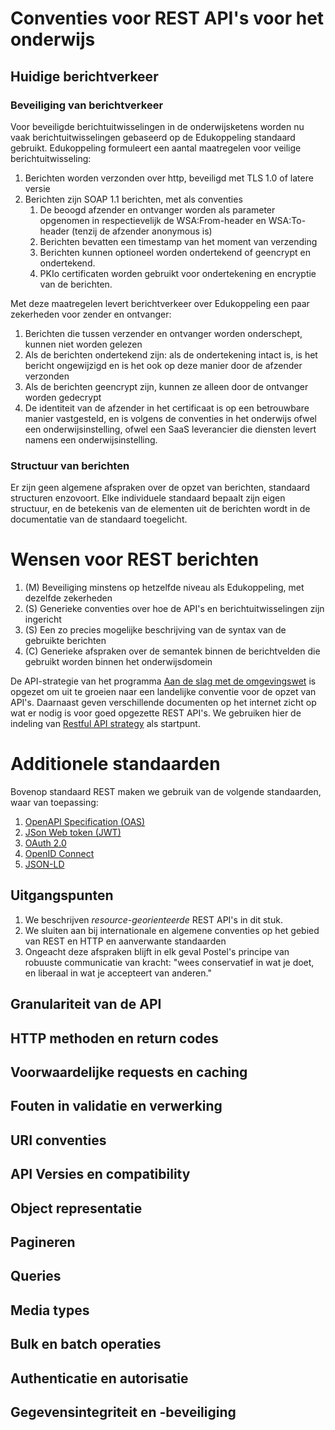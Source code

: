 # Conventies voor REST API's voor het onderwijs #

## Huidige berichtverkeer ##

### Beveiliging van berichtverkeer ###
Voor beveiligde berichtuitwisselingen in de onderwijsketens worden nu vaak
berichtuitwisselingen gebaseerd op de Edukoppeling standaard gebruikt.
Edukoppeling formuleert een aantal maatregelen voor veilige berichtuitwisseling:
  1. Berichten worden verzonden over http, beveiligd met TLS 1.0 of latere versie
  2. Berichten zijn SOAP 1.1 berichten, met als conventies
        1. De beoogd afzender en ontvanger worden als parameter opgenomen in
          respectievelijk de WSA:From-header en WSA:To- header (tenzij de afzender
          anonymous is)
        2. Berichten bevatten een timestamp van het moment van verzending
        3. Berichten kunnen optioneel worden ondertekend of geencrypt en
          ondertekend.
        4. PKIo certificaten worden gebruikt voor ondertekening en encryptie van de
          berichten.

Met deze maatregelen levert berichtverkeer over Edukoppeling een paar zekerheden
voor zender en ontvanger:
  1. Berichten die tussen verzender en ontvanger worden onderschept, kunnen niet
    worden gelezen
  2. Als de berichten ondertekend zijn: als de ondertekening intact is, is het
  bericht ongewijzigd en is het ook op deze manier door de afzender verzonden
  3. Als de berichten geencrypt zijn, kunnen ze alleen door de ontvanger worden
  gedecrypt
  3. De identiteit van de afzender in het certificaat is op een betrouwbare
  manier vastgesteld, en is volgens de conventies in het onderwijs ofwel een
  onderwijsinstelling, ofwel een SaaS leverancier die diensten levert namens een
  onderwijsinstelling.

### Structuur van berichten ###
Er zijn geen algemene afspraken over de opzet van berichten, standaard
structuren enzovoort. Elke individuele standaard bepaalt zijn eigen structuur,
en de betekenis van de elementen uit de berichten wordt in de documentatie van
de standaard toegelicht.

# Wensen voor REST berichten #

  1. (M) Beveiliging minstens op hetzelfde niveau als Edukoppeling, met dezelfde
  zekerheden
  2. (S) Generieke conventies over hoe de API's en berichtuitwisselingen zijn
  ingericht
  3. (S) Een zo precies mogelijke beschrijving van de syntax van de gebruikte
  berichten
  4. (C) Generieke afspraken over de semantek binnen de berichtvelden die
  gebruikt worden binnen het onderwijsdomein

De API-strategie van het programma [Aan de slag met de
omgevingswet](https://aandeslagmetdeomgevingswet.nl/digitaal-stelsel/documenten/documenten/api-uri-strategie/)
is opgezet om uit te groeien naar een landelijke conventie voor de opzet van
API's. Daarnaast geven verschillende documenten op het internet zicht op wat
er nodig is voor goed opgezette REST API's. We gebruiken hier de indeling van
[Restful API
strategy](https://github.com/restfulapi/api-strategy/blob/master/README.md) als
startpunt.

# Additionele standaarden #

Bovenop standaard REST maken we gebruik van de volgende standaarden, waar van
toepassing:

1. [OpenAPI Specification (OAS)](https://github.com/OAI/OpenAPI-Specification)
2. [JSon Web token (JWT)](https://jwt.io)
3. [OAuth 2.0](https://oauth.net/2/)
4. [OpenID Connect](https://openid.net/connect)
5. [JSON-LD](https://json-ld.org)

## Uitgangspunten ##

  1. We beschrijven *resource-georienteerde* REST API's in dit stuk.
  2. We sluiten aan bij internationale en algemene conventies op het gebied van
  REST en HTTP en aanverwante standaarden
  3. Ongeacht deze afspraken blijft in elk geval Postel's principe van robuuste
  communicatie van kracht: "wees conservatief in wat je doet, en liberaal in wat
  je accepteert van anderen."

## Granulariteit van de API ##

## HTTP methoden en return codes ##

## Voorwaardelijke requests en caching ##

## Fouten in validatie en verwerking ##

## URI conventies ##

## API Versies en compatibility ##

## Object representatie ##

## Pagineren ##

## Queries ##

## Media types ##

## Bulk en batch operaties ##

## Authenticatie en autorisatie ##

## Gegevensintegriteit en -beveiliging ##
